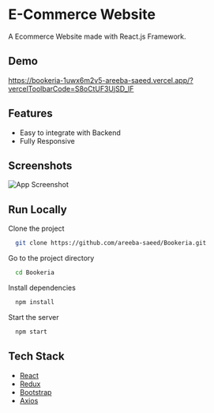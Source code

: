 # E-Commerce Website

A Ecommerce Website made with React.js Framework.


## Demo

https://bookeria-1uwx6m2v5-areeba-saeed.vercel.app/?vercelToolbarCode=S8oCtUF3UjSD_IF

## Features

- Easy to integrate with Backend
- Fully Responsive


## Screenshots

![App Screenshot]([https://i.ibb.co/fQ293tm/image.png](https://protected-plateau-82492-26f0113d64bb.herokuapp.com/api/books/images/screenshot.PNG))



## Run Locally

Clone the project

```bash
  git clone https://github.com/areeba-saeed/Bookeria.git
```

Go to the project directory

```bash
  cd Bookeria
```

Install dependencies

```bash
  npm install
```

Start the server

```bash
  npm start
```



## Tech Stack

* [React](https://reactjs.org/)
* [Redux](https://redux.js.org/)
* [Bootstrap](https://getbootstrap.com/)
* [Axios](https://axios-http.com/docs/intro)







